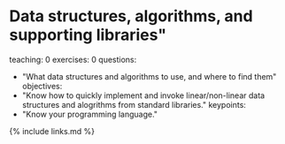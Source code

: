 
# Data structures, algorithms, and supporting libraries"
teaching: 0
exercises: 0
questions:
- "What data structures and algorithms to use, and where to find them"
objectives:
- "Know how to quickly implement and invoke linear/non-linear data structures and alogrithms 
from standard libraries."
keypoints:
- "Know your programming language."







{% include links.md %}

